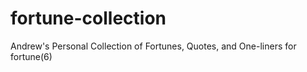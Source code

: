 # fortune-collection
Andrew's Personal Collection of Fortunes, Quotes, and One-liners for fortune(6)
